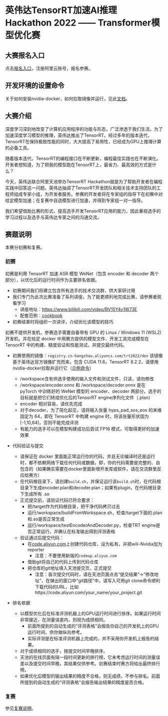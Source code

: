 # 英伟达TensorRT加速AI推理Hackathon 2022 —— Transformer模型优化赛

## 大赛报名入口
点击[报名入口](https://tianchi.aliyun.com/competition/entrance/531953/information)，注册阿里云账号，报名参赛。

## 开发环境的设置命令
关于如何安装nvidia-docker，如何拉取镜像并运行，见此[文档](hackathon/setup.md)。

## 大赛介绍
深度学习深刻地改变了计算机应用程序的功能与形态，广泛渗透于我们生活。为了加速深度学习模型的推理，英伟达推出了TensorRT。经过多年的版本迭代，TensorRT在保持极致性能的同时，大大提高了易用性，已经成为GPU上推理计算的必备工具。

随着版本迭代，TensorRT的编程接口在不断更新，编程最佳实践也在不断演化。开发者想知道，为了把我的模型跑在TensorRT上，最省力、最高效的方式是什么？

今天，英伟达联合阿里天池举办TensorRT Hackathon就是为了帮助开发者在编程实践中回答这一问题。英伟达抽调了TensorRT开发团队和相关技术支持团队的工程师组成专家小组，为开发者服务。参赛的开发者将在专家组的指导下在初赛中对给定模型加速；在复赛中自选模型进行加速，并得到专家组一对一指导。

我们希望借助比赛的形式，提高选手开发TensorRT应用的能力，因此重视选手的学习过程以及选手与英伟达专家之间的沟通交流。

## 赛题说明

本赛分初赛和复赛。

### 初赛

初赛是利用 TensorRT 加速 ASR 模型 WeNet（包含 encoder 和 decoder 两个部分），以优化后的运行时间作为主要排名依据。

- 初赛期间我们将建立包含所有选手的技术交流群，供大家研讨用
- 我们专门为此次比赛准备了系列讲座，为了能更顺利地完成比赛，请参赛者观看学习
    - 讲座地址：https://www.bilibili.com/video/BV15Y4y1W73E
    - 配套范例：[cookbook](cookbook)
- 初赛结束时将组织一次讲评，介绍优化该模型的技巧

初赛不提供开发机，参赛选手需要自备带有 GPU 的 Linux / Windows 11 (WSL2) 开发机，并在给定 docker 中用赛方提供的模型文件、开发工具完成模型在 TensorRT 中的构建、精度验证和性能测试，并提交最终代码。

- 初赛使用的镜像：`registry.cn-hangzhou.aliyuncs.com/trt2022/dev` 该镜像基于英伟达官方镜像扩充而来，包含 CUDA 11.6，TensorRT 8.2.2，请使用nvidia-docker拉取并运行它（[示例命令](hackathon/setup.md)）
    - /workspace含有供选手使用的输入文件和测试文件，只读，请勿修改
    - /workspace/encoder.onnx 和 /workspace/decoder.onnx 是在 pyTorch 中训练好的 WeNet 模型的 encoder、decoder 两部分。选手的目标就是把它们转成优化后的TensorRT engine序列化文件（.plan）
    - encoder 相对容易，请优先完成
    - 对于decoder，为了简化起见，请将输入张量 hyps_pad_sos_eos 的末维固定为 64，即在 TensorRT 中构建 engine 时，将该张量形状固为 [-1,10,64]，否则不能完成评测
    - 有能力的选手可以在模型构建成功后尝试 FP16 模式，可取得更好的加速效果

- 代码验证与提交
    - 请保证在 docker 里面能正常运行你的代码，并且无论编译时还是运行时，都不依赖网络下载任何代码或数据，即，你的代码需要是完整的、自包含的（如果确实需要在docker里面新增开发库或软件，请在交流群里反应给赛方）
    - 在代码根目录下，请创建`build.sh`，并保证运行该`build.sh`时，在代码根目录下生成encoder.plan和decoder.plan；如果有plugin，在代码根目录下生成所有 .so
    - 正式提交前，请验证代码已符合要求：
      - 把/target作为代码根目录，把干净代码拷贝过去
      - 运行/workspace/buildFromWorkspace.sh，检查/target下面的.plan和.so是否正常生成
      - 运行/workspace/testEncoderAndDecoder.py，检查TRT engine是否正常运行，并确认在标准输出得到评测表格
    - 验证通过后提交代码：
      - 在[code.aliyun.com](https://code.aliyun.com)上创建代码仓库，设为私有，并把wili-Nvidia加为reporter
        - 注意：不要使用新版的`codeup.aliyun.com`
      - 借助git将自己的代码上传到代码仓库
      - 把仓库的git地址填入天池提交页，正式提交
        - 注意：首次提交代码时，请在天池页面点击“提交结果”->“修改地址”，在弹出的窗口中"git路径"中，请写入可用git clone命令顺利下载代码的URL，比如https://code.aliyun.com/your_name/your_project.git

- 排名依据
  - 以模型优化后在标准评测机器上的GPU运行时间进行排序。如果运行时间非常接近，在测量误差内，则视为成绩相同。
    - 前面所提到的自动生成的“评测表格”会报告你自己的开发机上的GPU运行时间，供你做纵向参考。
    - 实际评测是在标准评测机器上完成的，并不采用你开发机上报告的结果。
  - 对于成绩相同的选手，按提交时间早晚排序。
  - 天池的在线页面有隔一段时间更新的排行榜，它未考虑运行时间的测量误差以及提交时间早晚，其结果仅供参考。初赛结束时赛方将给出最终排行榜。
  - 如果优化后模型的输出结果的精度不合格，则无成绩，不参与排名。前面所提到的自动生成的“评测表格”会报告输出结果的精度是否合格。

### 复赛

参见[复赛说明](hackathon/TRT-Hackathon-2022-final.md)。